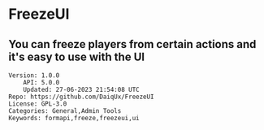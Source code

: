 # FreezeUI
## You can freeze players from certain actions and it's easy to use with the UI
```properties
Version: 1.0.0
    API: 5.0.0
    Updated: 27-06-2023 21:54:08 UTC
Repo: https://github.com/DaiqUx/FreezeUI
License: GPL-3.0
Categories: General,Admin Tools
Keywords: formapi,freeze,freezeui,ui
```